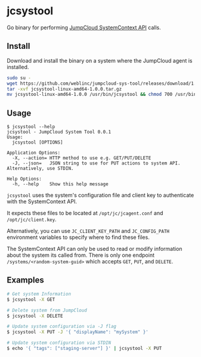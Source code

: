 # jcsystool

Go binary for performing [JumpCloud SystemContext API][1] calls.

## Install

Download and install the binary on a system where the JumpCloud agent is installed.

```bash
sudo su -
wget https://github.com/weblinc/jumpcloud-sys-tool/releases/download/1.0.0/jcsystool-linux-amd64-1.0.0.tar.gz
tar -xvf jcsystool-linux-amd64-1.0.0.tar.gz
mv jcsystool-linux-amd64-1.0.0 /usr/bin/jcsystool && chmod 700 /usr/bin/jcsystool
```

## Usage

```
$ jcsystool --help
jcsystool - JumpCloud System Tool 0.0.1
Usage:
  jcsystool [OPTIONS]

Application Options:
  -X, --action= HTTP method to use e.g. GET/PUT/DELETE
  -J, --json=   JSON string to use for PUT actions to system API. Alternatively, use STDIN.

Help Options:
  -h, --help    Show this help message
```

`jcsystool` uses the system's configuration file and client key to authenticate with the SystemContext API.

It expects these files to be located at `/opt/jc/jcagent.conf` and `/opt/jc/client.key`.

Alternatively, you can use `JC_CLIENT_KEY_PATH` and `JC_CONFIG_PATH` environment variables to specify where
to find these files.

The SystemContext API can only be used to read or modify information about the system its called from.
There is only one endpoint `/systems/<random-system-guid>` which accepts `GET`, `PUT`, and `DELETE`.

## Examples

```bash
# Get system Information
$ jcsystool -X GET

# Delete system from JumpCloud
$ jcsystool -X DELETE

# Update system configuration via -J flag
$ jcsystool -X PUT -J '{ "displayName": "mySystem" }'

# Update system configuration via STDIN
$ echo '{ "tags": ["staging-server"] }' | jcsystool -X PUT
```

[1]: https://github.com/TheJumpCloud/SystemContextAPI
